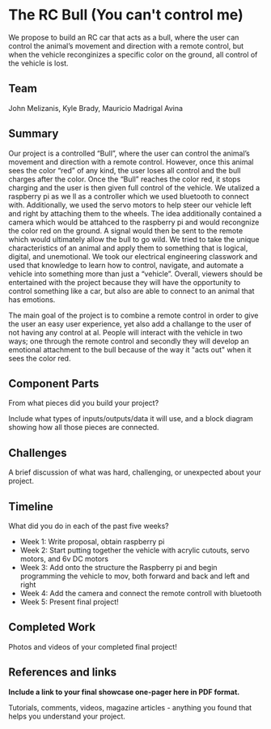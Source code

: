# The RC Bull (You can't control me)

We propose to build an RC car that acts as a bull, where the user can control the animal’s
movement and direction with a remote control, but when the vehicle reconginizes a specific color on the ground, all control of the vehicle is lost.

## Team

John Melizanis, Kyle Brady, Mauricio Madrigal Avina

## Summary

Our project is a controlled “Bull”, where the user can control the animal’s movement and direction with a remote control. However, once this animal sees the color “red” of any kind, the user loses all control and the bull charges after the color. Once the “Bull” reaches the color red, it stops charging and the user is then given full control of the vehicle. We utalized a raspberry pi as we ll as a controller which we used bluetooth to connect with. Additionally, we used the servo motors to help steer our vehicle left and right by attaching them to the wheels. The idea additionally contained a camera which would be attahced to the raspberry pi and would recongnize the color red on the ground. A signal would then be sent to the remote which would ultimately allow the bull to go wild. We tried to take the unique characteristics of an animal and apply them to something that is logical, digital, and unemotional. We took our electrical engineering classwork and used that knowledge to learn how to control, navigate, and automate a vehicle into something more than just a “vehicle”. Overall, viewers should be entertained with the project because they will have the opportunity to control something like a car, but also are able to connect to an animal that has emotions.

The main goal of the project is to combine a remote control in order to give the user an easy user experience, yet also add a challange to the user of not having any control at al. People will interact with the vehicle in two ways; one through the remote control and secondly they will develop an emotional attachment to the bull because of the way it "acts out" when it sees the color red. 


## Component Parts

From what pieces did you build your project?

Include what types of inputs/outputs/data it will use, and a block diagram showing how all those pieces are connected.

## Challenges

A brief discussion of what was hard, challenging, or unexpected about your project.

## Timeline

What did you do in each of the past five weeks?

- Week 1: Write proposal, obtain raspberry pi 
- Week 2: Start putting together the vehicle with acrylic cutouts, servo motors, and 6v DC motors
- Week 3: Add onto the structure the Raspberry pi and begin programming the vehicle to mov, both forward and back and left and right
- Week 4: Add the camera and connect the remote controll with bluetooth 
- Week 5: Present final project!


## Completed Work

Photos and videos of your completed final project!

## References and links

**Include a link to your final showcase one-pager here in PDF format.**

Tutorials, comments, videos, magazine articles - anything you found that helps you understand your project.
